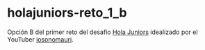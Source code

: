 # holajuniors-reto_1_b

Opción B del primer reto del desafio [Hola Juniors](https://holajuniors.com/) idealizado por el YouTuber [iosonomauri](https://www.youtube.com/c/iosonomauri).